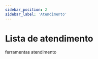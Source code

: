 ```yaml
---
sidebar_position: 2
sidebar_label: 'Atendimento'
---
```


# Lista de atendimento

ferramentas atendimento